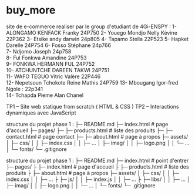 # buy_more 

site de e-commerce realiser par le group d'etudiant de 4Gi-ENSPY :
    1- ALONGAMO KENFACK Franky 24P750
    2- Youego Mondjo Nelly Kévine 22P362
    3- Etsike andy darwin 24p805
    4- Tapamo Stella  22P523 
    5- Hapket Darelle 24P754 
    6- Fosso Stéphane 24p766  
    7- Ndjomo Joseph 24p758  
    8- Ful Fonkwa Amandine   24P753  
    9- FONKWA HERMANN FUL  24P752  
    10- ATCHUNTCHE DAREEN TAKWI 24P751  
    11- WAFO TEGUO Vitric Valère  22P446    
    12- Nepetsoun Tchokote Reine Mathis  24P759 
    13- Mbougang Igor-fred Ngole : 22p341    
    14- Tchapda Pieme Alan Chanel


 TP1 – Site web statique from scratch ( HTML & CSS )
 TP2 – Interactions dynamiques avec JavaScript


 structure du projet  phase 1 : 
├─ README.md
├─ index.html # page d'accueil
├─ pages/
├─ ├─ products.html # liste des produits
├─ ├─ contact.html # page contact
├─ ├─ about.html # page à propos
├─ assets/
│ ├─ css/
│ │ ├─ index.css
│ │ ├─ ...
│ ├─ imag/
│ │ ├─ logo.png
│ │ └─ ...
│ └─ fonts/
└─ .gitignore

 structure du projet  phase 1 : 
├─ README.md
├─ index.html # point d'entrer
├─ pages/
├ ├─ index.html # page d'accueil
├ ├─ products.html # liste des produits
├ ├─ about.html # page à propos
├─ assets/
│ ├─ css/
│ │ ├─ index.css
│ │ ├─ ...
├ ├─ js/
│ │ ├─ index.js
│ │ ├─ ...
├ ├─ libs/
│ │ ├─ ...
│ ├─ imag/
│ │ ├─ logo.png
│ │ └─ ...
│ └─ fonts/
└─ .gitignore
 
 
